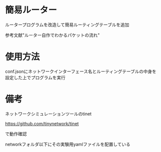 # 簡易ルーター
ルータープログラムを改造して簡易ルーティングテーブルを追加

参考文献"ルーター自作でわかるパケットの流れ"

# 使用方法
conf.jsonにネットワークインターフェース名とルーティングテーブルの中身を設定した上でプログラムを実行

# 備考
ネットワークシミュレーションツールのtinet

https://github.com/tinynetwork/tinet

で動作確認

networkフォルダ以下にその実験用yamlファイルを配置している



